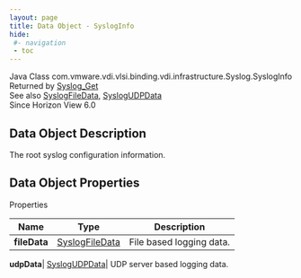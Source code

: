 ```yaml
---
layout: page
title: Data Object - SyslogInfo
hide:
 #- navigation
 - toc
---
```






Java Class
    com.vmware.vdi.vlsi.binding.vdi.infrastructure.Syslog.SyslogInfo  
Returned by
     [Syslog_Get](vdi.infrastructure.Syslog.md#get)  
See also
     [SyslogFileData](vdi.infrastructure.Syslog.FileData.md), [SyslogUDPData](vdi.infrastructure.Syslog.UDPData.md)  
Since 
    Horizon View 6.0

## Data Object Description 

The root syslog configuration information. 

## Data Object Properties

Properties

Name |  Type |  Description   
---|---|---  
**fileData**| [SyslogFileData](vdi.infrastructure.Syslog.FileData.md)|  File based logging data.   
  
**udpData**| [SyslogUDPData](vdi.infrastructure.Syslog.UDPData.md)|  UDP server based logging data.   
  
  
  
   
  
  

